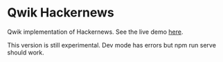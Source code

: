 # Qwik Hackernews

Qwik implementation of Hackernews. See the live demo [here](https://qwik-hackernews.ryansolid.workers.dev/).

This version is still experimental. Dev mode has errors but npm run serve should work.